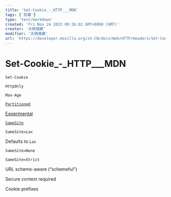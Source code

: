 ```yaml
---
title: 'Set-Cookie_-_HTTP___MDN'
tags: ['剪藏']
type: 'text/markdown'
created: 'Fri Nov 24 2023 09:36:02 GMT+0000 (GMT)'
creator: '太微搜藏'
modifier: '太微搜藏'
url: 'https://developer.mozilla.org/zh-CN/docs/Web/HTTP/Headers/Set-Cookie'
---
```


# Set-Cookie_-_HTTP___MDN

`Set-Cookie`

`HttpOnly`

`Max-Age`

[`Partitioned`](https://developer.mozilla.org/en-US/docs/Web/HTTP/Headers/Set-Cookie)

[Experimental](https://developer.mozilla.org/en-US/docs/Web/HTTP/Headers/Set-Cookie)

[`SameSite`](https://developer.mozilla.org/en-US/docs/Web/HTTP/Headers/Set-Cookie)

`SameSite=Lax`

Defaults to `Lax`

`SameSite=None`

`SameSite=Strict`

URL scheme-aware (“schemeful”)

Secure context required

Cookie prefixes
